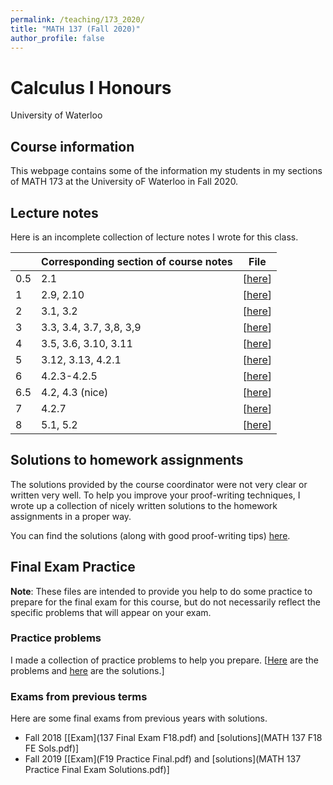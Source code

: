 ```yaml
---
permalink: /teaching/173_2020/
title: "MATH 137 (Fall 2020)"
author_profile: false
---
```

# Calculus I Honours
University of Waterloo

## Course information

This webpage contains some of the information my students in my sections of MATH 173 at the University oF Waterloo in Fall 2020.

## Lecture notes

Here is an incomplete collection of lecture notes I wrote for this class.

|            | Corresponding section of course notes   | File |
| -----------| -------------------------------------- | ----------------- |
|  0.5        | 2.1                                    | \[[here](LectureNotes_2.1.pdf)\] |
|  1         | 2.9, 2.10                               | \[[here](LectureNotes_2.9-2.10.pdf)\] |
|  2         | 3.1, 3.2                               | \[[here](LectureNotes_3.1-3.2.pdf)\] |
|  3         | 3.3, 3.4, 3.7, 3,8, 3,9                | \[[here](LectureNotes_3.3_3.4_3.7-3.9.pdf)\] |
|  4         | 3.5, 3.6, 3.10, 3.11                   | \[[here](LectureNotes_3.5_3.6_3.10_3.11.pdf)\] |
|  5         | 3.12, 3.13, 4.2.1                      | \[[here](LectureNotes_3.12_3.13_4.2.1.pdf)\] |
|  6         | 4.2.3-4.2.5                            | \[[here](LectureNotes_4.2.3-4.2.5.pdf)\] |
|  6.5        | 4.2, 4.3 (nice)                        | \[[here](LectureNotes_4.2-4.3.pdf)\] |
|  7         | 4.2.7                                  | \[[here](LectureNotes_4.2.7.pdf)\] |
|  8         | 5.1, 5.2                               | \[[here](LectureNotes_5.pdf)\] |


## Solutions to homework assignments

The solutions provided by the course coordinator were not very clear or written very well. To help you improve your proof-writing techniques, I wrote up a collection of nicely written solutions to the homework assignments in a proper way.

You can find the solutions (along with good proof-writing tips) [here](sols.pdf).

## Final Exam Practice

**Note**: These files are intended to provide you help to do some practice to prepare for the final exam for this course, but do not necessarily reflect the specific problems that will appear on your exam.
### Practice problems
I made a collection of practice problems to help you prepare. \[[Here](MATH137_final_practice_probs.pdf) are the problems and [here](MATH137_final_practice_probs_solutions.pdf) are the solutions.\]

### Exams from previous terms
Here are some final exams from previous years with solutions.
 - Fall 2018 \[[Exam](137 Final Exam F18.pdf) and [solutions](MATH 137 F18 FE Sols.pdf)\]
 - Fall 2019 \[[Exam](F19 Practice Final.pdf) and [solutions](MATH 137 Practice Final Exam Solutions.pdf)\]
